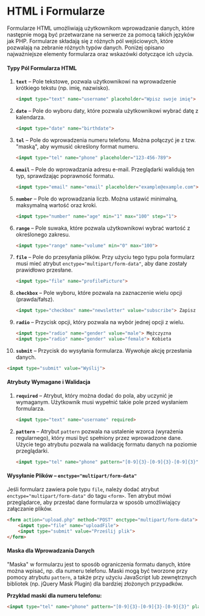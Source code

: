 # HTML i Formularze

Formularze HTML umożliwiają użytkownikom wprowadzanie danych, które następnie mogą być przetwarzane na serwerze za pomocą takich języków jak PHP. Formularze składają się z różnych pól wejściowych, które pozwalają na zebranie różnych typów danych. Poniżej opisano najważniejsze elementy formularza oraz wskazówki dotyczące ich użycia.

#### Typy Pól Formularza HTML

1. **`text`** – Pole tekstowe, pozwala użytkownikowi na wprowadzenie krótkiego tekstu (np. imię, nazwisko).
   ```html
   <input type="text" name="username" placeholder="Wpisz swoje imię">
   ```

2. **`date`** – Pole do wyboru daty, które pozwala użytkownikowi wybrać datę z kalendarza.
   ```html
   <input type="date" name="birthdate">
   ```

3. **`tel`** – Pole do wprowadzenia numeru telefonu. Można połączyć je z tzw. "maską", aby wymusić określony format numeru.
   ```html
   <input type="tel" name="phone" placeholder="123-456-789">
   ```

4. **`email`** – Pole do wprowadzania adresu e-mail. Przeglądarki walidują ten typ, sprawdzając poprawność formatu.
   ```html
   <input type="email" name="email" placeholder="example@example.com">
   ```

5. **`number`** – Pole do wprowadzania liczb. Można ustawić minimalną, maksymalną wartość oraz kroki.
   ```html
   <input type="number" name="age" min="1" max="100" step="1">
   ```

6. **`range`** – Pole suwaka, które pozwala użytkownikowi wybrać wartość z określonego zakresu.
   ```html
   <input type="range" name="volume" min="0" max="100">
   ```

7. **`file`** – Pole do przesyłania plików. Przy użyciu tego typu pola formularz musi mieć atrybut `enctype="multipart/form-data"`, aby dane zostały prawidłowo przesłane.
   ```html
   <input type="file" name="profilePicture">
   ```

8. **`checkbox`** – Pole wyboru, które pozwala na zaznaczenie wielu opcji (prawda/fałsz).
   ```html
   <input type="checkbox" name="newsletter" value="subscribe"> Zapisz mnie do newslettera
   ```

9. **`radio`** – Przycisk opcji, który pozwala na wybór jednej opcji z wielu.
   ```html
   <input type="radio" name="gender" value="male"> Mężczyzna
   <input type="radio" name="gender" value="female"> Kobieta
   ```

10. **`submit`** – Przycisk do wysyłania formularza. Wywołuje akcję przesłania danych.
   ```html
   <input type="submit" value="Wyślij">
   ```

#### Atrybuty Wymagane i Walidacja

1. **`required`** – Atrybut, który można dodać do pola, aby uczynić je wymaganym. Użytkownik musi wypełnić takie pole przed wysłaniem formularza.
   ```html
   <input type="text" name="username" required>
   ```

2. **`pattern`** – Atrybut `pattern` pozwala na ustalenie wzorca (wyrażenia regularnego), który musi być spełniony przez wprowadzone dane. Użycie tego atrybutu pozwala na walidację formatu danych na poziomie przeglądarki.
   ```html
   <input type="tel" name="phone" pattern="[0-9]{3}-[0-9]{3}-[0-9]{3}" placeholder="123-456-789">
   ```

#### Wysyłanie Plików – `enctype="multipart/form-data"`

Jeśli formularz zawiera pole typu `file`, należy dodać atrybut `enctype="multipart/form-data"` do tagu `<form>`. Ten atrybut mówi przeglądarce, aby przesłać dane formularza w sposób umożliwiający załączanie plików.

```html
<form action="upload.php" method="POST" enctype="multipart/form-data">
    <input type="file" name="uploadFile">
    <input type="submit" value="Prześlij plik">
</form>
```

#### Maska dla Wprowadzania Danych

"Maska" w formularzu jest to sposób ograniczenia formatu danych, które można wpisać, np. dla numeru telefonu. Maski mogą być tworzone przy pomocy atrybutu `pattern`, a także przy użyciu JavaScript lub zewnętrznych bibliotek (np. jQuery Mask Plugin) dla bardziej złożonych przypadków.

**Przykład maski dla numeru telefonu:**
```html
<input type="tel" name="phone" pattern="[0-9]{3}-[0-9]{3}-[0-9]{3}" placeholder="123-456-789" required>
```
